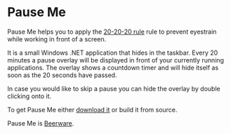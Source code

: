 # Pause Me
Pause Me helps you to apply the [20-20-20 rule](http://www.mayoclinic.org/diseases-conditions/eyestrain/basics/prevention/con-20032649) rule to prevent eyestrain while working in front of a screen.

It is a small Windows .NET application that hides in the taskbar. Every 20 minutes a pause overlay will be displayed in front of your currently running applications. The overlay shows a countdown timer and will hide itself as soon as the 20 seconds have passed.

In case you would like to skip a pause you can hide the overlay by double clicking onto it.

To get Pause Me either [download it](https://github.com/ppratscher/pause.me/releases) or build it from source.

Pause Me is [Beerware](http://en.wikipedia.org/wiki/Beerware).
